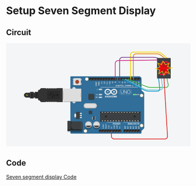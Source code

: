 # Setup Seven Segment Display

## Circuit 
![Seven segment display Circuit](../images/7SegmentDisplay.PNG)

## Code
[Seven segment display Code](../ide_src/SevenSegmentDisplay.ino)
